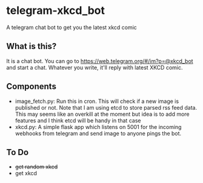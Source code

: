 # telegram-xkcd_bot
A telegram chat bot to get you the latest xkcd comic

What is this?
-----------
It is a chat bot. You can go to https://web.telegram.org/#/im?p=@xkcd_bot and start a chat. Whatever you write, it'll reply with latest XKCD comic.

Components
----------
* image_fetch.py: Run this in cron. This will check if a new image is published or not. Note that I am using etcd to store parsed rss feed data. This may seems like an overkill at the moment but idea is to add more features and I think etcd will be handy in that case
* xkcd.py: A simple flask app which listens on 5001 for the incoming webhooks from telegram and send image to anyone pings the bot.

To Do
------
* ~~get random xkcd~~
* get <number> xkcd
